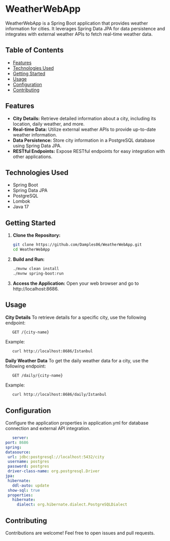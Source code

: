 # WeatherWebApp

WeatherWebApp is a Spring Boot application that provides weather information for cities. It leverages Spring Data JPA for data persistence and integrates with external weather APIs to fetch real-time weather data.

## Table of Contents

- [Features](#features)
- [Technologies Used](#technologies-used)
- [Getting Started](#getting-started)
- [Usage](#usage)
- [Configuration](#configuration)
- [Contributing](#contributing)

## Features

- **City Details:** Retrieve detailed information about a city, including its location, daily weather, and more.
- **Real-time Data:** Utilize external weather APIs to provide up-to-date weather information.
- **Data Persistence:** Store city information in a PostgreSQL database using Spring Data JPA.
- **RESTful Endpoints:** Expose RESTful endpoints for easy integration with other applications.

## Technologies Used

- Spring Boot
- Spring Data JPA
- PostgreSQL
- Lombok
- Java 17

## Getting Started

1. **Clone the Repository:**
   ```bash
   git clone https://github.com/Damples06/WeatherWebApp.git
   cd WeatherWebApp
   ```
   
2. **Build and Run:**
   ```bash
   ./mvnw clean install
   ./mvnw spring-boot:run
   ```
   
3. **Access the Application:**
   Open your web browser and go to http://localhost:8686.

## Usage

**City Details**
   To retrieve details for a specific city, use the following endpoint:
   ```
      GET /{city-name}
   ```
   Example:
   ```bash
      curl http://localhost:8686/Istanbul
   ```
**Daily Weather Data**
   To get the daily weather data for a city, use the following endpoint:
   ```
      GET /daily/{city-name}
   ```
   Example:
   ```bash
      curl http://localhost:8686/daily/Istanbul
   ```

 ## Configuration

   Configure the application properties in application.yml for database connection and external API integration.
   ```yaml
      server:
  port: 8686
spring:
  datasource:
    url: jdbc:postgresql://localhost:5432/city
    username: postgres
    password: postgres
    driver-class-name: org.postgresql.Driver
  jpa:
    hibernate:
      ddl-auto: update
    show-sql: true
    properties:
      hibernate:
        dialect: org.hibernate.dialect.PostgreSQLDialect

   ```

## Contributing

   Contributions are welcome! Feel free to open issues and pull requests.
